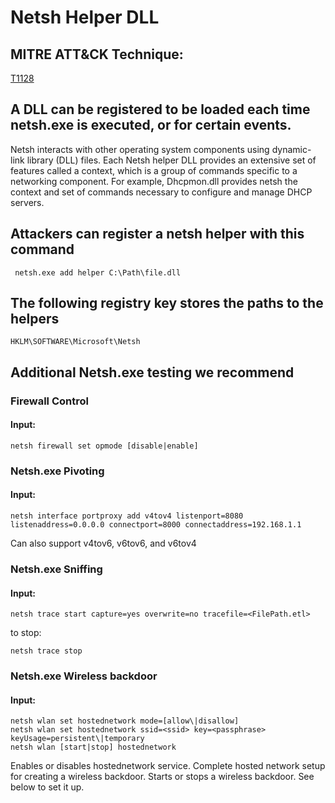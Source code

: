 # Netsh Helper DLL

## MITRE ATT&CK Technique:
[T1128](https://attack.mitre.org/wiki/Technique/T1128)

## A DLL can be registered to be loaded each time netsh.exe is executed, or for certain events.

Netsh interacts with other operating system components using dynamic-link library (DLL) files. Each Netsh helper DLL provides an extensive set of features called a context, which is a group of commands specific to a networking component. For example, Dhcpmon.dll provides netsh the context and set of commands necessary to configure and manage DHCP servers.

## Attackers can register a netsh helper with this command

     netsh.exe add helper C:\Path\file.dll

## The following registry key stores the paths to the helpers

    HKLM\SOFTWARE\Microsoft\Netsh

## Additional Netsh.exe testing we recommend

### Firewall Control

#### Input:

    netsh firewall set opmode [disable|enable]

### Netsh.exe Pivoting

#### Input:

    netsh interface portproxy add v4tov4 listenport=8080 listenaddress=0.0.0.0 connectport=8000 connectaddress=192.168.1.1

Can also support v4tov6, v6tov6, and v6tov4

### Netsh.exe Sniffing

#### Input:

    netsh trace start capture=yes overwrite=no tracefile=<FilePath.etl>

to stop:

    netsh trace stop

### Netsh.exe Wireless backdoor

#### Input:

    netsh wlan set hostednetwork mode=[allow\|disallow]
    netsh wlan set hostednetwork ssid=<ssid> key=<passphrase> keyUsage=persistent\|temporary
    netsh wlan [start|stop] hostednetwork

Enables or disables hostednetwork service.
Complete hosted network setup for creating a wireless backdoor.
Starts or stops a wireless backdoor. See below to set it up.
